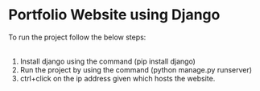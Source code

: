 # Portfolio Website using Django

To run the project follow the below steps: <br><br>

1. Install django using the command (pip install django)
2. Run the project by using the command (python manage.py runserver)
3. ctrl+click on the ip address given which hosts the website. 